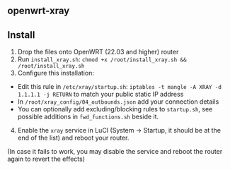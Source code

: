 openwrt-xray
------------

Install
-------
1. Drop the files onto OpenWRT (22.03 and higher) router
2. Run `install_xray.sh`: `chmod +x /root/install_xray.sh && /root/install_xray.sh`
3. Configure this installation:
- Edit this rule in `/etc/xray/startup.sh`: `iptables -t mangle -A XRAY -d 1.1.1.1 -j RETURN` to match your public static IP address
- In `/root/xray_config/04_outbounds.json` add your connection details
- You can optionally add excluding/blocking rules to `startup.sh`, see possible additions in `fwd_functions.sh` beside it.
4. Enable the `xray` service in LuCI (System -> Startup, it should be at the end of the list) and reboot your router.

(In case it fails to work, you may disable the service and reboot the router again to revert the effects)
